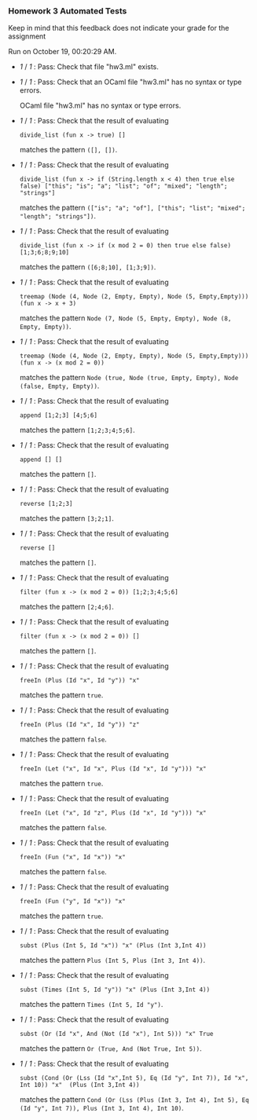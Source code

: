 ### Homework 3 Automated Tests

Keep in mind that this feedback does not indicate your grade for the assignment

Run on October 19, 00:20:29 AM.

+  _1_ / _1_ : Pass: Check that file "hw3.ml" exists.

+  _1_ / _1_ : Pass: Check that an OCaml file "hw3.ml" has no syntax or type errors.

    OCaml file "hw3.ml" has no syntax or type errors.



+  _1_ / _1_ : Pass: 
Check that the result of evaluating
   ```
   divide_list (fun x -> true) []
   ```
   matches the pattern `([], [])`.

   




+  _1_ / _1_ : Pass: 
Check that the result of evaluating
   ```
   divide_list (fun x -> if (String.length x < 4) then true else false) ["this"; "is"; "a"; "list"; "of"; "mixed"; "length"; "strings"]
   ```
   matches the pattern `(["is"; "a"; "of"], ["this"; "list"; "mixed"; "length"; "strings"])`.

   




+  _1_ / _1_ : Pass: 
Check that the result of evaluating
   ```
   divide_list (fun x -> if (x mod 2 = 0) then true else false) [1;3;6;8;9;10]
   ```
   matches the pattern `([6;8;10], [1;3;9])`.

   




+  _1_ / _1_ : Pass: 
Check that the result of evaluating
   ```
   treemap (Node (4, Node (2, Empty, Empty), Node (5, Empty,Empty))) (fun x -> x + 3)
   ```
   matches the pattern `Node (7, Node (5, Empty, Empty), Node (8, Empty, Empty))`.

   




+  _1_ / _1_ : Pass: 
Check that the result of evaluating
   ```
   treemap (Node (4, Node (2, Empty, Empty), Node (5, Empty,Empty))) (fun x -> (x mod 2 = 0))
   ```
   matches the pattern `Node (true, Node (true, Empty, Empty), Node (false, Empty, Empty))`.

   




+  _1_ / _1_ : Pass: 
Check that the result of evaluating
   ```
   append [1;2;3] [4;5;6]
   ```
   matches the pattern `[1;2;3;4;5;6]`.

   




+  _1_ / _1_ : Pass: 
Check that the result of evaluating
   ```
   append [] []
   ```
   matches the pattern `[]`.

   




+  _1_ / _1_ : Pass: 
Check that the result of evaluating
   ```
   reverse [1;2;3]
   ```
   matches the pattern `[3;2;1]`.

   




+  _1_ / _1_ : Pass: 
Check that the result of evaluating
   ```
   reverse []
   ```
   matches the pattern `[]`.

   




+  _1_ / _1_ : Pass: 
Check that the result of evaluating
   ```
   filter (fun x -> (x mod 2 = 0)) [1;2;3;4;5;6]
   ```
   matches the pattern `[2;4;6]`.

   




+  _1_ / _1_ : Pass: 
Check that the result of evaluating
   ```
   filter (fun x -> (x mod 2 = 0)) []
   ```
   matches the pattern `[]`.

   




+  _1_ / _1_ : Pass: 
Check that the result of evaluating
   ```
   freeIn (Plus (Id "x", Id "y")) "x"
   ```
   matches the pattern `true`.

   




+  _1_ / _1_ : Pass: 
Check that the result of evaluating
   ```
   freeIn (Plus (Id "x", Id "y")) "z"
   ```
   matches the pattern `false`.

   




+  _1_ / _1_ : Pass: 
Check that the result of evaluating
   ```
   freeIn (Let ("x", Id "x", Plus (Id "x", Id "y"))) "x"
   ```
   matches the pattern `true`.

   




+  _1_ / _1_ : Pass: 
Check that the result of evaluating
   ```
   freeIn (Let ("x", Id "z", Plus (Id "x", Id "y"))) "x"
   ```
   matches the pattern `false`.

   




+  _1_ / _1_ : Pass: 
Check that the result of evaluating
   ```
   freeIn (Fun ("x", Id "x")) "x"
   ```
   matches the pattern `false`.

   




+  _1_ / _1_ : Pass: 
Check that the result of evaluating
   ```
   freeIn (Fun ("y", Id "x")) "x"
   ```
   matches the pattern `true`.

   




+  _1_ / _1_ : Pass: 
Check that the result of evaluating
   ```
   subst (Plus (Int 5, Id "x")) "x" (Plus (Int 3,Int 4))
   ```
   matches the pattern `Plus (Int 5, Plus (Int 3, Int 4))`.

   




+  _1_ / _1_ : Pass: 
Check that the result of evaluating
   ```
   subst (Times (Int 5, Id "y")) "x" (Plus (Int 3,Int 4))
   ```
   matches the pattern `Times (Int 5, Id "y")`.

   




+  _1_ / _1_ : Pass: 
Check that the result of evaluating
   ```
   subst (Or (Id "x", And (Not (Id "x"), Int 5))) "x" True
   ```
   matches the pattern `Or (True, And (Not True, Int 5))`.

   




+  _1_ / _1_ : Pass: 
Check that the result of evaluating
   ```
   subst (Cond (Or (Lss (Id "x",Int 5), Eq (Id "y", Int 7)), Id "x", Int 10)) "x"  (Plus (Int 3,Int 4))
   ```
   matches the pattern `Cond (Or (Lss (Plus (Int 3, Int 4), Int 5), Eq (Id "y", Int 7)), Plus (Int 3, Int 4), Int 10)`.

   




